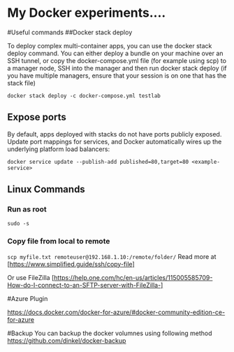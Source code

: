 # My Docker experiments....

#Useful commands
##Docker stack deploy

To deploy complex multi-container apps, you can use the docker stack deploy command. You can either deploy a bundle on your machine over an SSH tunnel, or copy the docker-compose.yml file (for example using scp) to a manager node, SSH into the manager and then run docker stack deploy (if you have multiple managers, ensure that your session is on one that has the stack file)

`docker stack deploy -c docker-compose.yml testlab`

## Expose ports
By default, apps deployed with stacks do not have ports publicly exposed. Update port mappings for services, and Docker automatically wires up the underlying platform load balancers:

`docker service update --publish-add published=80,target=80 <example-service>`



## Linux Commands

### Run as root
`sudo -s`

### Copy file from local to remote
`scp myfile.txt remoteuser@192.168.1.10:/remote/folder/`
Read more at [https://www.simplified.guide/ssh/copy-file]

Or use FileZilla
[https://help.one.com/hc/en-us/articles/115005585709-How-do-I-connect-to-an-SFTP-server-with-FileZilla-]

#Azure Plugin

https://docs.docker.com/docker-for-azure/#docker-community-edition-ce-for-azure


#Backup
You can backup the docker volumnes using following method
https://github.com/dinkel/docker-backup
